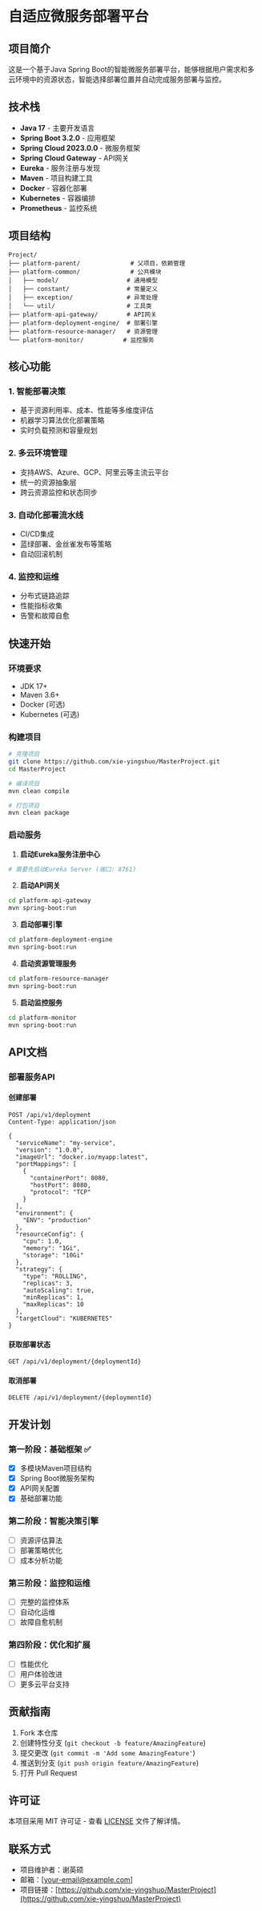 # 自适应微服务部署平台

## 项目简介

这是一个基于Java Spring Boot的智能微服务部署平台，能够根据用户需求和多云环境中的资源状态，智能选择部署位置并自动完成服务部署与监控。

## 技术栈

- **Java 17** - 主要开发语言
- **Spring Boot 3.2.0** - 应用框架
- **Spring Cloud 2023.0.0** - 微服务框架
- **Spring Cloud Gateway** - API网关
- **Eureka** - 服务注册与发现
- **Maven** - 项目构建工具
- **Docker** - 容器化部署
- **Kubernetes** - 容器编排
- **Prometheus** - 监控系统

## 项目结构

```
Project/
├── platform-parent/              # 父项目，依赖管理
├── platform-common/              # 公共模块
│   ├── model/                   # 通用模型
│   ├── constant/                # 常量定义
│   ├── exception/               # 异常处理
│   └── util/                    # 工具类
├── platform-api-gateway/        # API网关
├── platform-deployment-engine/  # 部署引擎
├── platform-resource-manager/   # 资源管理
└── platform-monitor/           # 监控服务
```

## 核心功能

### 1. 智能部署决策
- 基于资源利用率、成本、性能等多维度评估
- 机器学习算法优化部署策略
- 实时负载预测和容量规划

### 2. 多云环境管理
- 支持AWS、Azure、GCP、阿里云等主流云平台
- 统一的资源抽象层
- 跨云资源监控和状态同步

### 3. 自动化部署流水线
- CI/CD集成
- 蓝绿部署、金丝雀发布等策略
- 自动回滚机制

### 4. 监控和运维
- 分布式链路追踪
- 性能指标收集
- 告警和故障自愈

## 快速开始

### 环境要求
- JDK 17+
- Maven 3.6+
- Docker (可选)
- Kubernetes (可选)

### 构建项目
```bash
# 克隆项目
git clone https://github.com/xie-yingshuo/MasterProject.git
cd MasterProject

# 编译项目
mvn clean compile

# 打包项目
mvn clean package
```

### 启动服务

1. **启动Eureka服务注册中心**
```bash
# 需要先启动Eureka Server (端口: 8761)
```

2. **启动API网关**
```bash
cd platform-api-gateway
mvn spring-boot:run
```

3. **启动部署引擎**
```bash
cd platform-deployment-engine
mvn spring-boot:run
```

4. **启动资源管理服务**
```bash
cd platform-resource-manager
mvn spring-boot:run
```

5. **启动监控服务**
```bash
cd platform-monitor
mvn spring-boot:run
```

## API文档

### 部署服务API

#### 创建部署
```http
POST /api/v1/deployment
Content-Type: application/json

{
  "serviceName": "my-service",
  "version": "1.0.0",
  "imageUrl": "docker.io/myapp:latest",
  "portMappings": [
    {
      "containerPort": 8080,
      "hostPort": 8080,
      "protocol": "TCP"
    }
  ],
  "environment": {
    "ENV": "production"
  },
  "resourceConfig": {
    "cpu": 1.0,
    "memory": "1Gi",
    "storage": "10Gi"
  },
  "strategy": {
    "type": "ROLLING",
    "replicas": 3,
    "autoScaling": true,
    "minReplicas": 1,
    "maxReplicas": 10
  },
  "targetCloud": "KUBERNETES"
}
```

#### 获取部署状态
```http
GET /api/v1/deployment/{deploymentId}
```

#### 取消部署
```http
DELETE /api/v1/deployment/{deploymentId}
```

## 开发计划

### 第一阶段：基础框架 ✅
- [x] 多模块Maven项目结构
- [x] Spring Boot微服务架构
- [x] API网关配置
- [x] 基础部署功能

### 第二阶段：智能决策引擎
- [ ] 资源评估算法
- [ ] 部署策略优化
- [ ] 成本分析功能

### 第三阶段：监控和运维
- [ ] 完整的监控体系
- [ ] 自动化运维
- [ ] 故障自愈机制

### 第四阶段：优化和扩展
- [ ] 性能优化
- [ ] 用户体验改进
- [ ] 更多云平台支持

## 贡献指南

1. Fork 本仓库
2. 创建特性分支 (`git checkout -b feature/AmazingFeature`)
3. 提交更改 (`git commit -m 'Add some AmazingFeature'`)
4. 推送到分支 (`git push origin feature/AmazingFeature`)
5. 打开 Pull Request

## 许可证

本项目采用 MIT 许可证 - 查看 [LICENSE](LICENSE) 文件了解详情。

## 联系方式

- 项目维护者：谢英硕
- 邮箱：[your-email@example.com]
- 项目链接：[https://github.com/xie-yingshuo/MasterProject](https://github.com/xie-yingshuo/MasterProject) 
